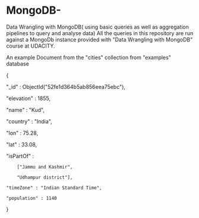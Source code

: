 # MongoDB-

Data Wrangling with MongoDB( using basic queries as well as aggregation pipelines to query and analyse data)
All the queries in this repository are run against a MongoDb instance provided with "Data Wrangling with MongoDB" course at UDACITY.


An example Document from the "cities" collection from "examples" database

{
   
   "_id" : ObjectId("52fe1d364b5ab856eea75ebc"),
   
   "elevation" : 1855,
   
   "name" : "Kud",
   
   "country" : "India",
   
   "lon" : 75.28,
   
   "lat" : 33.08,
   
   "isPartOf" : 
    
        ["Jammu and Kashmir",
        
        "Udhampur district"],
    
    "timeZone" : "Indian Standard Time",
    
    "population" : 1140

}


